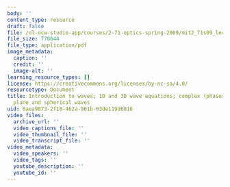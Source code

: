 ```yaml
---
body: ''
content_type: resource
draft: false
file: /ol-ocw-studio-app/courses/2-71-optics-spring-2009/mit2_71s09_lec11_new.pdf
file_size: 770644
file_type: application/pdf
image_metadata:
  caption: ''
  credit: ''
  image-alt: ''
learning_resource_types: []
license: https://creativecommons.org/licenses/by-nc-sa/4.0/
resourcetype: Document
title: Introduction to waves; 1D and 3D wave equations; complex (phasor) representation;
  plane and spherical waves
uid: 6aea9873-2f18-462a-961b-63de119d6016
video_files:
  archive_url: ''
  video_captions_file: ''
  video_thumbnail_file: ''
  video_transcript_file: ''
video_metadata:
  video_speakers: ''
  video_tags: ''
  youtube_description: ''
  youtube_id: ''
---
```

